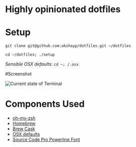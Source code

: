 Highly opinionated dotfiles
=============================

# Setup

`git clone git@github.com:akshayp/dotfiles.git ~/dotfiles`

`cd ~/dotfiles; ./setup`

*Sensible OSX defaults*: `cd ~; /.osx`

#Screenshot

![Current state of Terminal](https://cloud.githubusercontent.com/assets/71421/9154494/4b63f77a-3e46-11e5-89dc-0b680131969a.png)

# Components Used
* [oh-my-zsh](https://github.com/robbyrussell/oh-my-zsh)
* [Homebrew](http://brew.sh)
* [Brew Cask](https://github.com/phinze/homebrew-cask)
* [OSX defaults](https://github.com/mathiasbynens/dotfiles)
* [Source Code Pro Powerline Font](https://github.com/powerline/fonts/tree/master/SourceCodePro)
